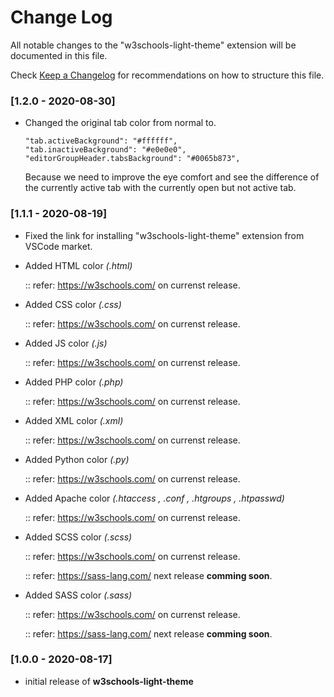 # Change Log

All notable changes to the "w3schools-light-theme" extension will be documented in this file.

Check [Keep a Changelog](http://keepachangelog.com/) for recommendations on how to structure this file.

### [1.2.0 - 2020-08-30]

- Changed the original tab color from normal to.

      "tab.activeBackground": "#ffffff",
      "tab.inactiveBackground": "#e0e0e0",
      "editorGroupHeader.tabsBackground": "#0065b873",

    Because we need to improve the eye comfort and see the difference of the currently active tab with the currently open but not active tab.

### [1.1.1 - 2020-08-19]

- Fixed the link for installing "w3schools-light-theme" extension from VSCode market.

- Added HTML color *(.html)*

  :: refer: https://w3schools.com/ on currenst release.

- Added CSS color *(.css)*

  :: refer: https://w3schools.com/ on currenst release.

- Added JS color *(.js)*

  :: refer: https://w3schools.com/ on currenst release.

- Added PHP color *(.php)*

  :: refer: https://w3schools.com/ on currenst release.

- Added XML color *(.xml)*

  :: refer: https://w3schools.com/ on currenst release.

- Added Python color *(.py)*

  :: refer: https://w3schools.com/ on currenst release.

- Added Apache color *(.htaccess , .conf , .htgroups , .htpasswd)*

  :: refer: https://w3schools.com/ on currenst release.

- Added SCSS color *(.scss)*

  :: refer: https://w3schools.com/ on currenst release.

  :: refer: https://sass-lang.com/ next release **comming soon**.

- Added SASS color *(.sass)*
  
  :: refer: https://w3schools.com/ on currenst release.

  :: refer: https://sass-lang.com/ next release **comming soon**.


### [1.0.0 - 2020-08-17]

- initial release of **w3schools-light-theme**
